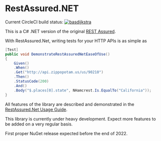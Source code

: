 # RestAssured.NET
Current CircleCI build status: [![basdijkstra](https://circleci.com/gh/basdijkstra/rest-assured-net.svg?style=svg)](https://app.circleci.com/pipelines/github/basdijkstra/rest-assured-net)

This is a C# .NET version of the original [REST Assured](https://rest-assured.io/).

With RestAssured.Net, writing tests for your HTTP APIs is as simple as

```csharp
[Test]
public void DemonstrateRestAssuredNetEaseOfUse()
{
    Given()
    .When()
    .Get("http://api.zippopotam.us/us/90210")
    .Then()
    .StatusCode(200)
    .And()
    .Body("$.places[0].state", NHamcrest.Is.EqualTo("California"));
}
```

All features of the library are described and demonstrated in the [RestAssured.Net Usage Guide](https://github.com/basdijkstra/rest-assured-net/wiki/Usage-Guide).

This library is currently under heavy development. Expect more features to be added on a very regular basis.

First proper NuGet release expected before the end of 2022.